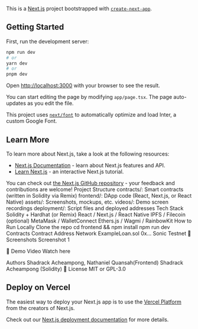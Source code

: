 This is a [Next.js](https://nextjs.org/) project bootstrapped with [`create-next-app`](https://github.com/vercel/next.js/tree/canary/packages/create-next-app).

## Getting Started

First, run the development server:

```bash
npm run dev
# or
yarn dev
# or
pnpm dev
```

Open [http://localhost:3000](http://localhost:3000) with your browser to see the result.

You can start editing the page by modifying `app/page.tsx`. The page auto-updates as you edit the file.

This project uses [`next/font`](https://nextjs.org/docs/basic-features/font-optimization) to automatically optimize and load Inter, a custom Google Font.

## Learn More

To learn more about Next.js, take a look at the following resources:

- [Next.js Documentation](https://nextjs.org/docs) - learn about Next.js features and API.
- [Learn Next.js](https://nextjs.org/learn) - an interactive Next.js tutorial.

You can check out [the Next.js GitHub repository](https://github.com/vercel/next.js/) - your feedback and contributions are welcome!
Project Structure
contracts/: Smart contracts (written in Solidity via Remix)
frontend/: DApp code (React, Next.js, or React Native)
assets/: Screenshots, mockups, etc.
videos/: Demo screen recordings
deployment/: Script files and deployed addresses
Tech Stack
Solidity + Hardhat (or Remix)
React / Next.js / React Native
IPFS / Filecoin (optional)
MetaMask / WalletConnect
Ethers.js / Wagmi / RainbowKit
How to Run Locally
Clone the repo
cd frontend && npm install
npm run dev
Contracts
Contract	Address	Network
ExampleLoan.sol	0x...	Sonic Testnet
📸 Screenshots
Screenshot 1

🎥 Demo Video
Watch here

Authors
Shadrack Acheampong, Nathaniel Quansah(Frontend)
Shadrack Acheampong (Solidity)
📄 License
MIT or GPL-3.0




## Deploy on Vercel

The easiest way to deploy your Next.js app is to use the [Vercel Platform](https://vercel.com/new?utm_medium=default-template&filter=next.js&utm_source=create-next-app&utm_campaign=create-next-app-readme) from the creators of Next.js.

Check out our [Next.js deployment documentation](https://nextjs.org/docs/deployment) for more details.
